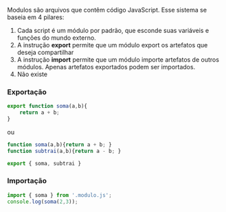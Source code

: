 Modulos são arquivos que contêm código JavaScript. Esse sistema se baseia em 4 pilares:
1. Cada script é um módulo por padrão, que esconde suas variáveis e funções do mundo externo.
2. A instrução **export** permite que um módulo export os artefatos que deseja compartilhar
3. A instrução **import** permite que um módulo importe artefatos de outros módulos. Apenas artefatos exportados podem ser importados.
4. Não existe
### Exportação
```js
export function soma(a,b){
	return a + b;
}
```
ou
```js
function soma(a,b){return a + b; }
function subtrai(a,b){return a - b; }

export { soma, subtrai }
```
### Importação
```js
import { soma } from '.modulo.js';
console.log(soma(2,3));
```